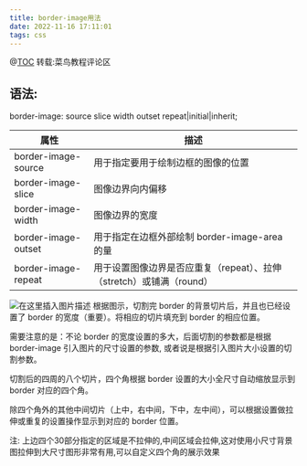 ```yaml
---
title: border-image用法
date: 2022-11-16 17:11:01
tags: css
---
```

@[TOC]( border-image用法)
转载:菜鸟教程评论区
## 语法:
border-image: source slice width outset repeat|initial|inherit;

| 属性|描述|
|---|---|
|border-image-source|	用于指定要用于绘制边框的图像的位置|
|border-image-slice|	图像边界向内偏移|
|border-image-width	|图像边界的宽度|
|border-image-outset	|用于指定在边框外部绘制 border-image-area 的量|
|border-image-repeat	|用于设置图像边界是否应重复（repeat）、拉伸（stretch）或铺满（round）|

![在这里插入图片描述](https://img-blog.csdnimg.cn/c0f6e22fbc544d239e90425da9020b94.gif#pic_center)
根据图示，切割完 border 的背景切片后，并且也已经设置了 border 的宽度（重要）。将相应的切片填充到 border 的相应位置。

需要注意的是：不论 border 的宽度设置的多大，后面切割的参数都是根据 border-image 引入图片的尺寸设置的参数, 或者说是根据引入图片大小设置的切割参数。

切割后的四周的八个切片，四个角根据 border 设置的大小全尺寸自动缩放显示到 border 对应的四个角。

除四个角外的其他中间切片（上中，右中间，下中，左中间），可以根据设置做拉伸或重复的设置操作显示到对应的 border 位置。

注: 上边四个30部分指定的区域是不拉伸的,中间区域会拉伸,这对使用小尺寸背景图拉伸到大尺寸图形非常有用,可以自定义四个角的展示效果